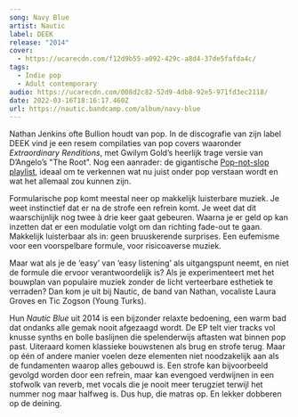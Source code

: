 ```yaml
---
song: Navy Blue
artist: Nautic
label: DEEK
release: "2014"
cover:
  - https://ucarecdn.com/f12d9b55-a092-429c-a8d4-37de5fafda4c/
tags:
  - Indie pop
  - Adult contemporary
audio: https://ucarecdn.com/008d2c82-52d9-4db8-92e5-971fd3ec2118/
date: 2022-03-16T18:16:17.460Z
url: https://nautic.bandcamp.com/album/navy-blue
---
```

Nathan Jenkins ofte Bullion houdt van pop. In de discografie van zijn label DEEK vind je een resem compilaties van pop covers waaronder *Extraordinary Renditions*, met Gwilym Gold’s heerlijk trage versie van D’Angelo’s "The Root". Nog een aanrader: de gigantische [Pop-not-slop playlist](http://www.deekrecordings.co.uk/pop-not-slop/), ideaal om te verkennen wat nu juist onder pop verstaan wordt en wat het allemaal zou kunnen zijn. 

Formularische pop komt meestal neer op makkelijk luisterbare muziek. Je weet instinctief dat er na de strofe een refrein komt. Je weet dat dit waarschijnlijk nog twee à drie keer gaat gebeuren. Waarna je er geld op kan inzetten dat er een modulatie volgt om dan richting fade-out te gaan. Makkelijk luisterbaar als in: geen bruuskerende surprises. Een eufemisme voor een voorspelbare formule, voor risicoaverse muziek. 

Maar wat als je de ‘easy’ van ‘easy listening’ als uitgangspunt neemt, en niet de formule die ervoor verantwoordelijk is? Als je experimenteert met het bouwplan van populaire muziek zonder de licht verteerbare esthetiek te verraden? Dan kom je uit bij Nautic, de band van Nathan, vocaliste Laura Groves en Tic Zogson (Young Turks). 

Hun *Nautic Blue* uit 2014 is een bijzonder relaxte bedoening, een warm bad dat ondanks alle gemak nooit afgezaagd wordt. De EP telt vier tracks vol knusse synths en bolle baslijnen die spelenderwijs aftasten wat binnen pop past. Uiteraard komen klassieke bouwstenen als brug en strofe terug. Maar op één of andere manier voelen deze elementen niet noodzakelijk aan als de fundamenten waarop alles gebouwd is. Een strofe kan bijvoorbeeld gevolgd worden door een refrein, maar kan evengoed verdwijnen in een stofwolk van reverb, met vocals die je nooit meer terugziet terwijl het nummer nog maar halfweg is. Dus hup, die matras op. En lekker dobberen op de deining.